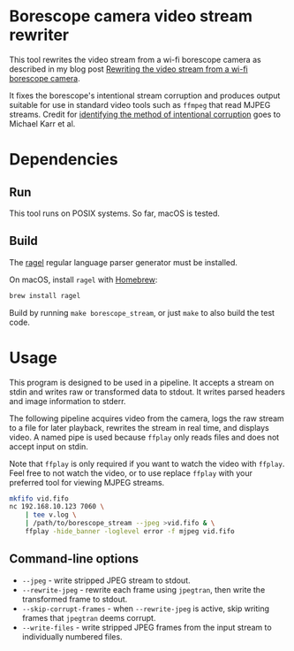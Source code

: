 # Borescope camera video stream rewriter

This tool rewrites the video stream from a wi-fi borescope camera as described
in my blog post [Rewriting the video stream from a wi-fi borescope camera](https://mplough.github.io/2019/12/14/borescope.html).

It fixes the borescope's intentional stream corruption and produces output
suitable for use in standard video tools such as `ffmpeg` that read MJPEG
streams.  Credit for [identifying the method of intentional
corruption](https://mkarr.github.io/20200616_boroscope) goes to Michael Karr et
al.

# Dependencies
## Run
This tool runs on POSIX systems.  So far, macOS is tested.

## Build
The [ragel](http://www.colm.net/open-source/ragel/) regular language parser
generator must be installed.

On macOS, install `ragel` with [Homebrew](https://brew.sh/):
```bash
brew install ragel
```

Build by running `make borescope_stream`, or just `make` to also build the test
code.

# Usage

This program is designed to be used in a pipeline.  It accepts a stream on
stdin and writes raw or transformed data to stdout.  It writes parsed headers
and image information to stderr.

The following pipeline acquires video from the camera, logs the raw stream to a
file for later playback, rewrites the stream in real time, and displays video.
A named pipe is used because `ffplay` only reads files and does not accept input
on stdin.

Note that `ffplay` is only required if you want to watch the video with
`ffplay`.  Feel free to not watch the video, or to use replace `ffplay` with
your preferred tool for viewing MJPEG streams.

```bash
mkfifo vid.fifo
nc 192.168.10.123 7060 \
    | tee v.log \
    | /path/to/borescope_stream --jpeg >vid.fifo & \
    ffplay -hide_banner -loglevel error -f mjpeg vid.fifo
```

## Command-line options
- `--jpeg` - write stripped JPEG stream to stdout.
- `--rewrite-jpeg` - rewrite each frame using `jpegtran`, then write the
  transformed frame to stdout.
- `--skip-corrupt-frames` - when `--rewrite-jpeg` is active, skip writing
  frames that `jpegtran` deems corrupt.
- `--write-files` - write stripped JPEG frames from the input stream to
  individually numbered files.
